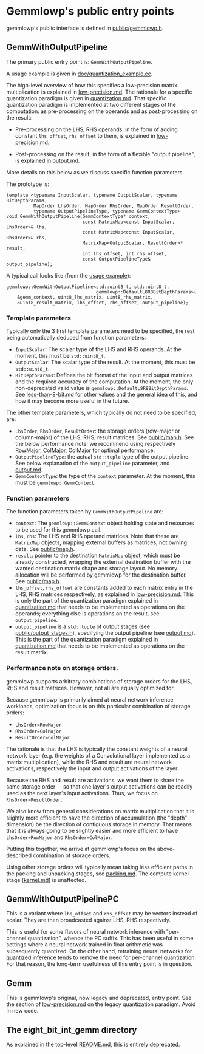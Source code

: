 # Gemmlowp's public entry points

gemmlowp's public interface is defined in
[public/gemmlowp.h](../public/gemmlowp.h).

## GemmWithOutputPipeline

The primary public entry point is: `GemmWithOutputPipeline`.

A usage example is given in
[doc/quantization_example.cc](quantization_example.cc).

The high-level overview of how this specifies a low-precision matrix
multiplication is explained in [low-precision.md](low-precision.md). The
rationale for a specific quantization paradigm is given in
[quantization.md](quantization.md). That specific quantization paradigm is
implemented at two different stages of the computation: as pre-processing on
the operands and as post-processing on the result:

*   Pre-processing on the LHS, RHS operands, in the form of adding constant
    `lhs_offset`, `rhs_offset` to them, is explained in
    [low-precision.md](low-precision.md).

*   Post-processing on the result, in the form of a flexible "output pipeline",
    is explained in [output.md](output.md).

More details on this below as we discuss specific function parameters.

The prototype is:

```
template <typename InputScalar, typename OutputScalar, typename BitDepthParams,
          MapOrder LhsOrder, MapOrder RhsOrder, MapOrder ResultOrder,
          typename OutputPipelineType, typename GemmContextType>
void GemmWithOutputPipeline(GemmContextType* context,
                            const MatrixMap<const InputScalar, LhsOrder>& lhs,
                            const MatrixMap<const InputScalar, RhsOrder>& rhs,
                            MatrixMap<OutputScalar, ResultOrder>* result,
                            int lhs_offset, int rhs_offset,
                            const OutputPipelineType& output_pipeline);
```

A typical call looks like (from the [usage example](quantization_example.cc)):

```
gemmlowp::GemmWithOutputPipeline<std::uint8_t, std::uint8_t,
                                 gemmlowp::DefaultL8R8BitDepthParams>(
    &gemm_context, uint8_lhs_matrix, uint8_rhs_matrix,
    &uint8_result_matrix, lhs_offset, rhs_offset, output_pipeline);
```

### Template parameters

Typically only the 3 first template parameters need to be specified, the rest
being automatically deduced from function parameters:

*   `InputScalar`: The scalar type of the LHS and RHS operands. At the moment,
    this must be `std::uint8_t`.
*   `OutputScalar`: The scalar type of the result. At the moment,
    this must be `std::uint8_t`.
*   `BitDepthParams`: Defines the bit format of the input and output matrices
    and the required accuracy of the computation. At the moment, the only
    non-deprecated valid value is `gemmlowp::DefaultL8R8BitDepthParams`. See
    [less-than-8-bit.md](less-than-8-bit.md) for other values and the general
    idea of this, and how it may become more useful in the future.

The other template parameters, which typically do not need to be specified, are:

*   `LhsOrder`, `RhsOrder`, `ResultOrder`: the storage orders (row-major or
    column-major) of the LHS, RHS, result matrices. See
    [public/map.h](../public/map.h). See the below performance note: we
    recommend using respectively RowMajor, ColMajor, ColMajor for optimal
    performance.
*   `OutputPipelineType`: the actual `std::tuple` type of the output pipeline.
    See below explanation of the `output_pipeline` parameter, and
    [output.md](output.md).
*   `GemmContextType`: the type of the `context` parameter. At the moment, this
    must be `gemmlowp::GemmContext`.

### Function parameters

The function parameters taken by `GemmWithOutputPipeline` are:

*   `context`: The `gemmlowp::GemmContext` object holding state and resources to
    be used for this gemmlowp call.
*   `lhs`, `rhs`: The LHS and RHS operand matrices. Note that these are
    `MatrixMap` objects, mapping external buffers as matrices, not owning data.
    See [public/map.h](../public/map.h).
*   `result`: pointer to the destination `MatrixMap` object, which must be
    already constructed, wrapping the external destination buffer with the
    wanted destination matrix shape and storage layout. No memory allocation
    will be performed by gemmlowp for the destination buffer. See
    [public/map.h](../public/map.h).
*   `lhs_offset`, `rhs_offset` are constants added to each matrix entry in the
    LHS, RHS matrices respectively, as explained in
    [low-precision.md](low-precision.md). This is only the part of the
    quantization paradigm explained in [quantization.md](quantization.md) that
    needs to be implemented as operations on the operands; everything else is
    operations on the result, see `output_pipeline`.
*   `output_pipeline` is a `std::tuple` of output stages (see
    [public/output_stages.h](../public/output_stages.h)), specifying the output
    pipeline (see [output.md](output.md)). This is the part of the quantization
    paradigm explained in [quantization.md](quantization.md) that needs to be
    implemented as operations on the result matrix.

### Performance note on storage orders.

gemmlowp supports arbitrary combinations of storage orders for the LHS, RHS and
result matrices. However, not all are equally optimized for.

Because gemmlowp is primarily aimed at neural network inference workloads,
optimization focus is on this particular combination of storage orders:

*   `LhsOrder=RowMajor`
*   `RhsOrder=ColMajor`
*   `ResultOrder=ColMajor`

The rationale is that the LHS is typically the constant weights of a neural
network layer (e.g. the weights of a Convolutional layer implemented as a matrix
multiplication), while the RHS and result are neural network activations,
respectively the input and output activations of the layer.

Because the RHS and result are activations, we want them to share the same
storage order -- so that one layer's output activations can be readily used as
the next layer's input activations. Thus, we focus on `RhsOrder=ResultOrder`.

We also know from general considerations on matrix multiplication that it is
slightly more efficient to have the direction of accumulation (the "depth"
dimension) be the direction of contiguous storage in memory. That means that it
is always going to be slightly easier and more efficient to have
`LhsOrder=RowMajor` and `RhsOrder=ColMajor`.

Putting this together, we arrive at gemmlowp's focus on the above-described
combination of storage orders.

Using other storage orders will typically mean taking less efficient paths in
the packing and unpacking stages, see [packing.md](packing.md). The compute
kernel stage ([kernel.md](kernel.md)) is unaffected.

## GemmWithOutputPipelinePC

This is a variant where `lhs_offset` and `rhs_offset` may be vectors instead of
scalar. They are then broadcasted against LHS, RHS respectively.

This is useful for some flavors of neural network inference with "per-channel
quantization", whence the PC suffix. This has been useful in some settings where
a neural network trained in float arithmetic was subsequently quantized. On the
other hand, retraining neural networks for quantized inference tends to remove
the need for per-channel quantization. For that reason, the long-term usefulness
of this entry point is in question.

## Gemm

This is gemmlowp's original, now legacy and deprecated, entry point. See the
section of [low-precision.md](low-precision.md) on the legacy quantization
paradigm. Avoid in new code.

## The eight_bit_int_gemm directory

As explained in the top-level [README.md](../README.md#public-interfaces), this
is entirely deprecated.
